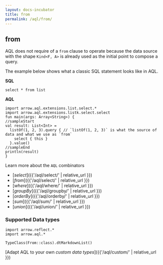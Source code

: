```yaml
---
layout: docs-incubator
title: from
permalink: /aql/from/
---
```


## from




AQL does not require of a `from` clause to operate because the data source with the shape `Kind<F, A>` is already used as the initial point to compose a query.

The example below shows what a classic SQL statement looks like in AQL.

__SQL__
```roomsql
select * from list
```

__AQL__

```kotlin:ank:playground
import arrow.aql.extensions.list.select.*
import arrow.aql.extensions.listk.select.select
fun main(args: Array<String>) {
//sampleStart
val result: List<Int> =
  listOf(1, 2, 3).query { // `listOf(1, 2, 3)` is what the source of data and what we use as `from`
    select { this }
  }.value()
//sampleEnd
println(result)
}
```

Learn more about the `AQL` combinators

- [_select_]({{'/aql/select/' | relative_url }})
- [_from_]({{'/aql/select/' | relative_url }})
- [_where_]({{'/aql/where/' | relative_url }})
- [_groupBy_]({{'/aql/groupby/' | relative_url }})
- [_orderBy_]({{'/aql/orderby/' | relative_url }})
- [_sum_]({{'/aql/sum/' | relative_url }})
- [_union_]({{'/aql/union/' | relative_url }})

### Supported Data types

```kotlin:ank:replace
import arrow.reflect.*
import arrow.aql.*

TypeClass(From::class).dtMarkdownList()
```




[Adapt AQL to your own _custom data types_]({{'/aql/custom/' | relative_url }})
